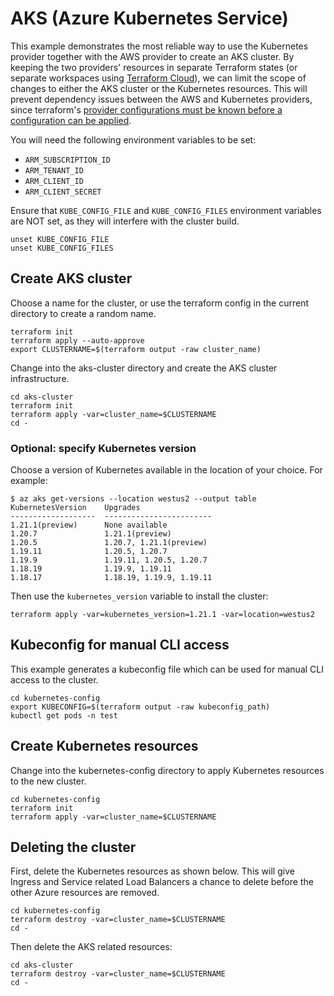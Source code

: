 # AKS (Azure Kubernetes Service)

This example demonstrates the most reliable way to use the Kubernetes provider together with the AWS provider to create an AKS cluster. By keeping the two providers' resources in separate Terraform states (or separate workspaces using [Terraform Cloud](https://app.terraform.io/)), we can limit the scope of changes to either the AKS cluster or the Kubernetes resources. This will prevent dependency issues between the AWS and Kubernetes providers, since terraform's [provider configurations must be known before a configuration can be applied](https://www.terraform.io/docs/language/providers/configuration.html).

You will need the following environment variables to be set:

  - `ARM_SUBSCRIPTION_ID`
  - `ARM_TENANT_ID`
  - `ARM_CLIENT_ID`
  - `ARM_CLIENT_SECRET`

Ensure that `KUBE_CONFIG_FILE` and `KUBE_CONFIG_FILES` environment variables are NOT set, as they will interfere with the cluster build.

```
unset KUBE_CONFIG_FILE
unset KUBE_CONFIG_FILES
```

## Create AKS cluster

Choose a name for the cluster, or use the terraform config in the current directory to create a random name.

```
terraform init
terraform apply --auto-approve
export CLUSTERNAME=$(terraform output -raw cluster_name)
```

Change into the aks-cluster directory and create the AKS cluster infrastructure.

```
cd aks-cluster
terraform init
terraform apply -var=cluster_name=$CLUSTERNAME
cd -
```

### Optional: specify Kubernetes version

Choose a version of Kubernetes available in the location of your choice. For example:

```
$ az aks get-versions --location westus2 --output table
KubernetesVersion    Upgrades
-------------------  ------------------------
1.21.1(preview)      None available
1.20.7               1.21.1(preview)
1.20.5               1.20.7, 1.21.1(preview)
1.19.11              1.20.5, 1.20.7
1.19.9               1.19.11, 1.20.5, 1.20.7
1.18.19              1.19.9, 1.19.11
1.18.17              1.18.19, 1.19.9, 1.19.11
```

Then use the `kubernetes_version` variable to install the cluster:

```
terraform apply -var=kubernetes_version=1.21.1 -var=location=westus2
```

## Kubeconfig for manual CLI access

This example generates a kubeconfig file which can be used for manual CLI access to the cluster.

```
cd kubernetes-config
export KUBECONFIG=$(terraform output -raw kubeconfig_path)
kubectl get pods -n test
```

## Create Kubernetes resources

Change into the kubernetes-config directory to apply Kubernetes resources to the new cluster.

```
cd kubernetes-config
terraform init
terraform apply -var=cluster_name=$CLUSTERNAME
```

## Deleting the cluster

First, delete the Kubernetes resources as shown below. This will give Ingress and Service related Load Balancers a chance to delete before the other Azure resources are removed.

```
cd kubernetes-config
terraform destroy -var=cluster_name=$CLUSTERNAME
cd -
```

Then delete the AKS related resources:

```
cd aks-cluster
terraform destroy -var=cluster_name=$CLUSTERNAME
cd -
```
